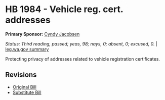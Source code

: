 # HB 1984 - Vehicle reg. cert. addresses
**Primary Sponsor:** [Cyndy Jacobsen](/person/leg/cyndy.jacobsen.md)

*Status: Third reading, passed; yeas, 98; nays, 0; absent, 0; excused, 0.* | [leg.wa.gov summary](https://app.leg.wa.gov/billsummary?BillNumber=1984&Year=2021)

Protecting privacy of addresses related to vehicle registration certificates.

## Revisions
* [Original Bill](1/)
* [Substitute Bill](S/)